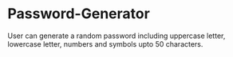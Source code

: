 # Password-Generator
User can generate a random password including uppercase letter, lowercase letter, numbers and symbols upto 50 characters.
